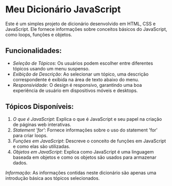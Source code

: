 # Meu Dicionário JavaScript

Este é um simples projeto de dicionário desenvolvido em HTML, CSS e JavaScript. Ele fornece informações sobre conceitos básicos do JavaScript, como loops, funções e objetos.

## Funcionalidades:

- *Seleção de Tópicos*: Os usuários podem escolher entre diferentes tópicos usando um menu suspenso.
- *Exibição de Descrição*: Ao selecionar um tópico, uma descrição correspondente é exibida na área de texto abaixo do menu.
- *Responsividade*: O design é responsivo, garantindo uma boa experiência de usuário em dispositivos móveis e desktops.

## Tópicos Disponíveis:

1. *O que é JavaScript*: Explica o que é JavaScript e seu papel na criação de páginas web interativas.
2. *Statement 'for'*: Fornece informações sobre o uso do statement 'for' para criar loops.
3. *Funções em JavaScript*: Descreve o conceito de funções em JavaScript e como elas são utilizadas.
4. *Objetos em JavaScript*: Explica como JavaScript é uma linguagem baseada em objetos e como os objetos são usados para armazenar dados.



*Informação*: As informações contidas neste dicionário são apenas uma introdução básica aos tópicos selecionados.
